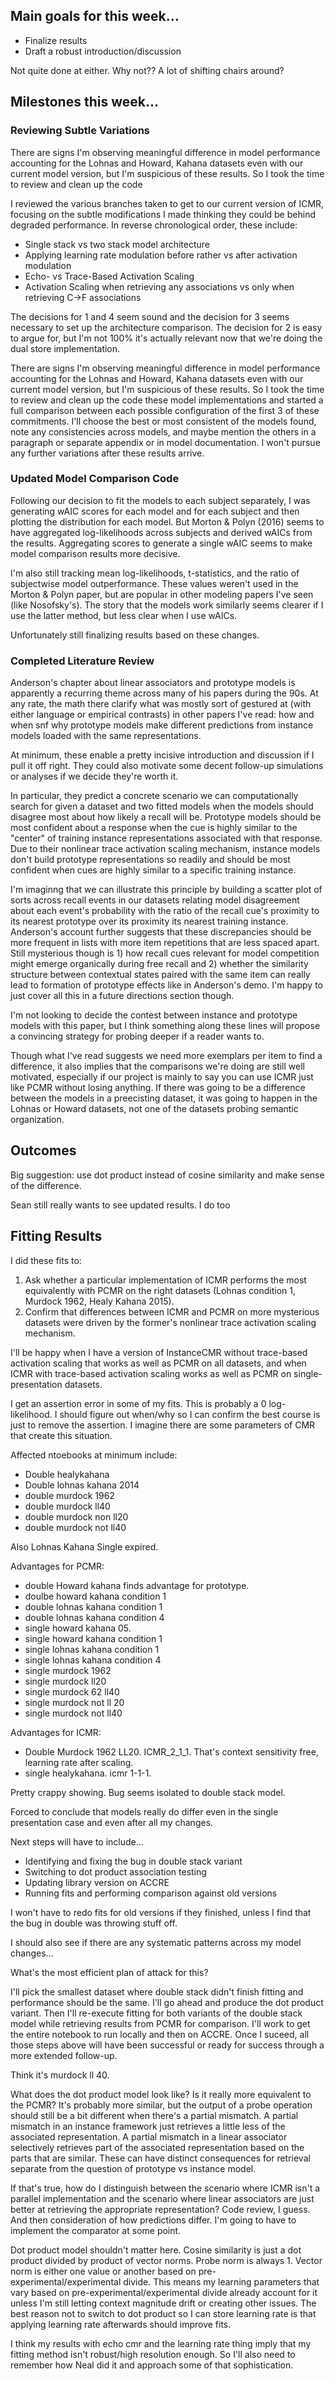 ## Main goals for this week...
- Finalize results
- Draft a robust introduction/discussion

Not quite done at either. Why not?? A lot of shifting chairs around?

## Milestones this week...

### Reviewing Subtle Variations
There are signs I'm observing meaningful difference in model performance accounting for the Lohnas and Howard, Kahana datasets even with our current model version, but I'm suspicious of these results. So I took the time to review and clean up the code

I reviewed the various branches taken to get to our current version of ICMR, focusing on the subtle modifications I made thinking they could be behind degraded performance. In reverse chronological order, these include:

- Single stack vs two stack model architecture
- Applying learning rate modulation before rather vs after activation modulation
- Echo- vs Trace-Based Activation Scaling
- Activation Scaling when retrieving any associations vs only when retrieving C->F associations

The decisions for 1 and 4 seem sound and the decision for 3 seems necessary to set up the architecture comparison. The decision for 2 is easy to argue for, but I'm not 100% it's actually relevant now that we're doing the dual store implementation. 

There are signs I'm observing meaningful difference in model performance accounting for the Lohnas and Howard, Kahana datasets even with our current model version, but I'm suspicious of these results. So I took the time to review and clean up the code these model implementations and started a full comparison between each possible configuration of the first 3 of these commitments. I'll choose the best or most consistent of the models found, note any consistencies across models, and maybe mention the others in a paragraph or separate appendix or in model documentation. I won't pursue any further variations after these results arrive.

### Updated Model Comparison Code
Following our decision to fit the models to each subject separately, I was generating wAIC scores for each model and for each subject and then plotting the distribution for each model. But Morton & Polyn (2016) seems to have aggregated log-likelihoods across subjects and derived wAICs from the results. Aggregating scores to generate a single wAIC seems to make model comparison results more decisive.

I'm also still tracking mean log-likelihoods, t-statistics, and the ratio of subjectwise model outperformance. These values weren't used in the Morton & Polyn paper, but are popular in other modeling papers I've seen (like Nosofsky's). The story that the models work similarly seems clearer if I use the latter method, but less clear when I use wAICs.

Unfortunately still finalizing results based on these changes.

### Completed Literature Review
Anderson's chapter about linear associators and prototype models is apparently a recurring theme across many of his papers during the 90s. At any rate, the math there clarify what was mostly sort of gestured at (with either language or empirical contrasts) in other papers I've read: how and when snf why prototype models make different predictions from instance models loaded with the same representations. 

At minimum, these enable a pretty incisive introduction and discussion if I pull it off right. They could also motivate some decent follow-up simulations or analyses if we decide they're worth it.

In particular, they predict a concrete scenario we can computationally search for given a dataset and two fitted models when the models should disagree most about how likely a recall will be. Prototype models should be most confident about a response when the cue is highly similar to the "center" of training instance representations associated with that response. Due to their nonlinear trace activation scaling mechanism, instance models don't build prototype representations so readily and should be most confident when cues are highly similar to a specific training instance. 

I'm imaginng that we can illustrate this principle by building a scatter plot of sorts across recall events in our datasets relating model disagreement about each event's probability with the ratio of the recall cue's proximity to its nearest prototype over its proximity its nearest training instance. Anderson's account further suggests that these discrepancies should be more frequent in lists with more item repetitions that are less spaced apart. Still mysterious though is 1) how recall cues relevant for model competition might emerge organically during free recall and 2) whether the similarity structure between contextual states paired with the same item can really lead to formation of prototype effects like in Anderson's demo. I'm happy to just cover all this in a future directions section though.

I'm not looking to decide the contest between instance and prototype models with this paper, but I think something along these lines will propose a convincing strategy for probing deeper if a reader wants to.

Though what I've read suggests we need more exemplars per item to find a difference, it also implies that the comparisons we're doing are still well motivated, especially if our project is mainly to say you can use ICMR just like PCMR without losing anything. If there was going to be a difference between the models in a preecisting dataset, it was going to happen in the Lohnas or Howard datasets, not one of the datasets probing semantic organization.

## Outcomes
Big suggestion: use dot product instead of cosine similarity and make sense of the difference.

Sean still really wants to see updated results. I do too

## Fitting Results
I did these fits to:
1. Ask whether a particular implementation of ICMR performs the most equivalently with PCMR on the right datasets (Lohnas condition 1, Murdock 1962, Healy Kahana 2015).
2. Confirm that differences between ICMR and PCMR on more mysterious datasets were driven by the former's nonlinear trace activation scaling mechanism. 

I'll be happy when I have a version of InstanceCMR without trace-based activation scaling that works as well as PCMR on all datasets, and when ICMR with trace-based activation scaling works as well as PCMR on single-presentation datasets.

I get an assertion error in some of my fits. This is probably a 0 log-likelihood. I should figure out when/why so I can confirm the best course is just to remove the assertion. I imagine there are some parameters of CMR that create this situation. 

Affected ntoebooks at minimum include:
- Double healykahana
- Double lohnas kahana 2014
- double murdock 1962
- double murdock ll40
- double murdock non ll20
- double murdock not ll40

Also Lohnas Kahana Single expired.

Advantages for PCMR:
- double Howard kahana finds advantage for prototype. 
- doulbe howard kahana condition 1
- double lohnas kahana condition 1
- double lohnas kahana condition 4
- single howard kahana 05.
- single howard kahana condition 1
- single lohnas kahana condition 1
- single lohnas kahana condition 4
- single murdock 1962
- single murdock ll20
- single murdock 62 ll40
- single murdock not ll 20
- single murdock not ll40

Advantages for ICMR:
- Double Murdock 1962 LL20. ICMR_2_1_1. That's context sensitivity free, learning rate after scaling.
- single healykahana. icmr 1-1-1. 

Pretty crappy showing. Bug seems isolated to double stack model.

Forced to conclude that models really do differ even in the single presentation case and even after all my changes.

Next steps will have to include...
- Identifying and fixing the bug in double stack variant
- Switching to dot product association testing
- Updating library version on ACCRE
- Running fits and performing comparison against old versions

I won't have to redo fits for old versions if they finished, unless I find that the bug in double was throwing stuff off.

I should also see if there are any systematic patterns across my model changes...

What's the most efficient plan of attack for this?

I'll pick the smallest dataset where double stack didn't finish fitting and performance should be the same. I'll go ahead and produce the dot product variant. Then I'll re-execute fitting for both variants of the double stack model while retrieving results from PCMR for comparison. I'll work to get the entire notebook to run locally and then on ACCRE. Once I suceed, all those steps above will have been successful or ready for success through a more extended follow-up.

Think it's murdock ll 40. 

What does the dot product model look like? Is it really more equivalent to the PCMR? 
It's probably more similar, but the output of a probe operation should still be a bit different when there's a partial mismatch. A partial mismatch in an instance framework  just retrieves a little less of the associated representation. A partial mismatch in a linear associator selectively retrieves part of the associated representation based on the parts that are similar. These can have distinct consequences for retrieval separate from the question of prototype vs instance model.

If that's true, how do I distinguish between the scenario where ICMR isn't a parallel implementation and the scenario where linear associators are just better at retrieving the appropriate representation? Code review, I guess. And then consideration of how predictions differ. I'm going to have to implement the comparator at some point. 

Dot product model shouldn't matter here. Cosine similarity is just a dot product divided by product of vector norms. Probe norm is always 1. Vector norm is either one value or another based on pre-experimental/experimental divide. This means my learning parameters that vary based on pre-experimental/experimental divide already account for it unless I'm still letting context magnitude drift or creating other issues. The best reason not to switch to dot product so I can store learning rate is that applying learning rate afterwards should improve fits.

I think my results with echo cmr and the learning rate thing imply that my fitting method isn't robust/high resolution enough. So I'll also need to remember how Neal did it and approach some of that sophistication.
